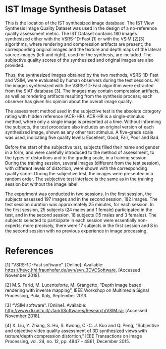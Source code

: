 # IST Image Synthesis Dataset

This is the location of the IST synthesized image database. The IST View Synthesis Image Quality Dataset was used in the design of a no-reference quality assessment metric. The IST Dataset contains 180 images synthesized either with the VSRS-1D-Fast [1] or with the VSIM [2][3] algorithms, where rendering and compression artifacts are present; the corresponding original images and the texture and depth maps of the lateral source images (left and right), used for the synthesis, are included. The subjective quality scores of the synthesized and original images are also provided. 

Thus, the synthesized images obtained by the two methods, VSRS-1D-Fast and VSIM, were evaluated by human observers during the test sessions. 	All the images synthesized with the VSRS-1D-Fast algorithm were extracted from the SIAT database [3]. The images may contain compression artifacts, as well as rendering artifacts resulting from the synthesis process; each observer has given his opinion about the overall image quality.

The assessment method used in the subjective test is the absolute category rating with hidden reference (ACR-HR). ACR-HR is a single-stimulus method, where only a single image is presented at a time. Without informing the subjects, the test procedure also includes an original version of each synthesized image, shown as any other test stimulus. A five-grade scale was used, indicating five quality levels: Excellent, Good, Fair, Poor and Bad.

Before the start of the subjective test, subjects filled their name and gender in a form, and were carefully introduced to the method of assessment, to the types of distortions and to the grading scale, in a training session. During the training session, several images (different from the test session), with different levels of distortion, were shown with the corresponding quality score. During the subjective test, the images were presented in a random order. The subjective test interface is the same as in the training session but without the image label.

The experiment was conducted in two sessions. In the first session, the subjects assessed 197 images and in the second session, 182 images. The test session duration was approximately 25 minutes, for each session. In the first session, 25 subjects (24 males and 1 female) participated in the test, and in the second session, 18 subjects (15 males and 3 females). The subjects selected to participate in each session were essentially non-experts; more precisely, there were 17 subjects in the first session and 8 in the second session with no previous experience in image processing.
  
# References

[1]	“VSRS-1D-Fast software”. [Online]. Available: https://hevc.hhi.fraunhofer.de/svn/svn_3DVCSoftware, [Accessed November 2018]. 

[2]	M.S. Farid, M. Lucenteforte, M. Grangetto, “Depth image based rendering with inverse mapping”, IEEE Workshop on Multimedia Signal Processing, Pula, Italy, September 2013. 

[3]	“VSIM software”. [Online]. Available: http://www.di.unito.it/~farid/Softwares/Research/VSIM.rar [Accessed November 2018].

[4] X. Liu, Y. Zhang, S. Hu, S. Kwong, C.-C. J. Kuo and Q. Peng, “Subjective and objective video quality assessment of 3D synthesized views with texture/depth compression distortion,” IEEE Transactions on Image Processing, vol. 24, no. 12, pp. 4847 – 4861, December 2015.
